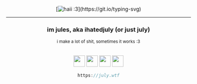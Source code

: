 <div align="center">

[![haii :3](https://readme-typing-svg.herokuapp.com?font=Montserrat&pause=100&color=F74CD7&center=true&vCenter=true&width=435&lines=✩%20jules!)](https://git.io/typing-svg)

---

### im jules, aka ihatedjuly (or just july)
<sub>i make a lot of shit, sometimes it works :3</sub>

<br>
<img src="https://anlucas.neocities.org/made_with_windows.gif" height="31" > <img src="https://anlucas.neocities.org/rararchiverlogo.gif" height="31" > <img src="https://88x31.kate.pet/source-poweredby-orange.png" height="31" > <img src="https://88x31.kate.pet/flag-trans.png" height="31"/></a>

```csharp
https://july.wtf
```
&zwnj; 
&zwnj; 
